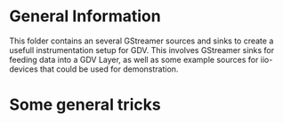 # General Information

This folder contains an several GStreamer sources and sinks to create a usefull
instrumentation setup for GDV. This involves GStreamer sinks for feeding data
into a GDV Layer, as well as some example sources for iio-devices that could be
used for demonstration.

# Some general tricks

